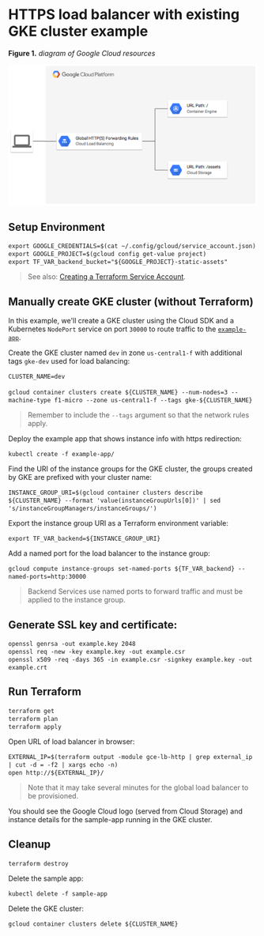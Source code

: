# HTTPS load balancer with existing GKE cluster example

**Figure 1.** *diagram of Google Cloud resources*

![architecture diagram](./diagram.png)

## Setup Environment

```
export GOOGLE_CREDENTIALS=$(cat ~/.config/gcloud/service_account.json)
export GOOGLE_PROJECT=$(gcloud config get-value project)
export TF_VAR_backend_bucket="${GOOGLE_PROJECT}-static-assets"
```

> See also: [Creating a Terraform Service Account](https://www.terraform.io/docs/providers/google/index.html#authentication-json-file).

## Manually create GKE cluster (without Terraform)

In this example, we'll create a GKE cluster using the Cloud SDK and a Kubernetes `NodePort` service on port `30000` to route traffic to the [`example-app`](./k8s/example-app).

Create the GKE cluster named `dev` in zone `us-central1-f` with additional tags `gke-dev` used for load balancing:

```
CLUSTER_NAME=dev

gcloud container clusters create ${CLUSTER_NAME} --num-nodes=3 --machine-type f1-micro --zone us-central1-f --tags gke-${CLUSTER_NAME}
```

> Remember to include the `--tags` argument so that the network rules apply.

Deploy the example app that shows instance info with https redirection:

```
kubectl create -f example-app/
```

Find the URI of the instance groups for the GKE cluster, the groups created by GKE are prefixed with your cluster name:

```
INSTANCE_GROUP_URI=$(gcloud container clusters describe ${CLUSTER_NAME} --format 'value(instanceGroupUrls[0])' | sed 's/instanceGroupManagers/instanceGroups/')
```

Export the instance group URI as a Terraform environment variable:

```
export TF_VAR_backend=${INSTANCE_GROUP_URI}
```

Add a named port for the load balancer to the instance group:

```
gcloud compute instance-groups set-named-ports ${TF_VAR_backend} --named-ports=http:30000
```

> Backend Services use named ports to forward traffic and must be applied to the instance group.

## Generate SSL key and certificate:

```
openssl genrsa -out example.key 2048
openssl req -new -key example.key -out example.csr
openssl x509 -req -days 365 -in example.csr -signkey example.key -out example.crt
```

## Run Terraform

```
terraform get
terraform plan
terraform apply
```

Open URL of load balancer in browser:

```
EXTERNAL_IP=$(terraform output -module gce-lb-http | grep external_ip | cut -d = -f2 | xargs echo -n)
open http://${EXTERNAL_IP}/
```

> Note that it may take several minutes for the global load balancer to be provisioned.

You should see the Google Cloud logo (served from Cloud Storage) and instance details for the sample-app running in the GKE cluster.

## Cleanup

```
terraform destroy
```

Delete the sample app:

```
kubectl delete -f sample-app
```

Delete the GKE cluster:

```
gcloud container clusters delete ${CLUSTER_NAME}
```